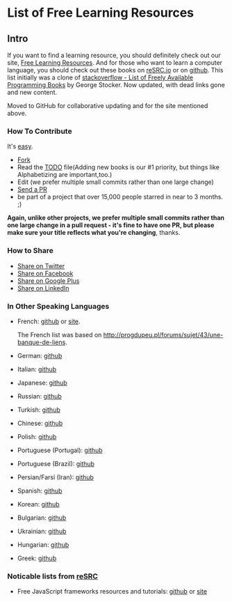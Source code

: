 List of Free Learning Resources
===

Intro
---

If you want to find a learning resource, you should definitely check out our site, [Free Learning Resources](http://resrc.io).
And for those who want to learn a computer language, you should check out these books on [reSRC.io](http://resrc.io/list/10/list-of-free-programming-books/) or on [github](/free-programming-books.md).
This list initially was a clone of [stackoverflow - List of Freely Available Programming Books](http://stackoverflow.com/questions/194812/list-of-freely-available-programming-books/392926#392926) by George Stocker. Now updated, with dead links gone and new content.

Moved to GitHub for collaborative updating and for the site mentioned above.


### How To Contribute
It's [easy](https://github.com/vhf/free-programming-books/wiki/Contribution).
- [Fork](https://help.github.com/articles/fork-a-repo)
- Read the [TODO](/TODO.md) file(Adding new books is our #1 priority, but things like Alphabetizing are important,too.)
- Edit (we prefer multiple small commits rather than one large change)
- [Send a PR](https://help.github.com/articles/using-pull-requests)
- be part of a project that over 15,000 people starred in near to 3 months. ;)

**Again, unlike other projects, we prefer multiple small commits rather than one large change in a pull request - it's fine to have one PR, but please make sure your title reflects what you're changing**, thanks.

### How to Share
+ [Share on Twitter](http://twitter.com/home?status=https://github.com/vhf/free-programming-books%0AFree%20Programming%20Books)
+ [Share on Facebook](http://www.facebook.com/sharer/sharer.php?s=100&p[url]=https://github.com/vhf/free-programming-books&p[images][0]=&p[title]=Free%20Programming%20Books&p[summary]=)
+ [Share on Google Plus](https://plus.google.com/share?url=https://github.com/vhf/free-programming-books)
+ [Share on LinkedIn](http://www.linkedin.com/shareArticle?mini=true&url=https://github.com/vhf/free-programming-books&title=Free%20Programming%20Books&summary=&source=)


### In Other Speaking Languages

+ French: [github](/free-programming-books-fr.md) or [site](http://resrc.io/list/33/livres-gratuits-sur-la-programmation/).

    The French list was based on <http://progdupeu.pl/forums/sujet/43/une-banque-de-liens>.
+ German: [github](/free-programming-books-de.md)

+ Italian: [github](/free-programming-books-it.md)

+ Japanese: [github](/free-programming-books-ja.md)

+ Russian: [github](/free-programming-books-ru.md)

+ Turkish: [github](/free-programming-books-tr.md)

+ Chinese: [github](/free-programming-books-zh.md)

+ Polish: [github](/free-programming-books-pl.md)

+ Portuguese (Portugal): [github](/free-programming-books-pt_PT.md)

+ Portuguese (Brazil): [github](/free-programming-books-pt_BR.md)

+ Persian/Farsi (Iran): [github](/free-programming-books-fa_IR.md)

+ Spanish: [github](/free-programming-books-es.md)

+ Korean: [github](/free-programming-books-ko.md)

+ Bulgarian: [github](/free-programming-books-bg.md)

+ Ukrainian: [github](/free-programming-books-ua.md)

+ Hungarian: [github](/free-programming-books-hu.md)

+ Greek: [github](/free-programming-books-gr.md)

### Noticable lists from [reSRC](http://resrc.io/)

+ Free JavaScript frameworks resources and tutorials: [github](/javascript-frameworks-resources.md) or [site](http://resrc.io/list/18/javascript-frameworks/)
